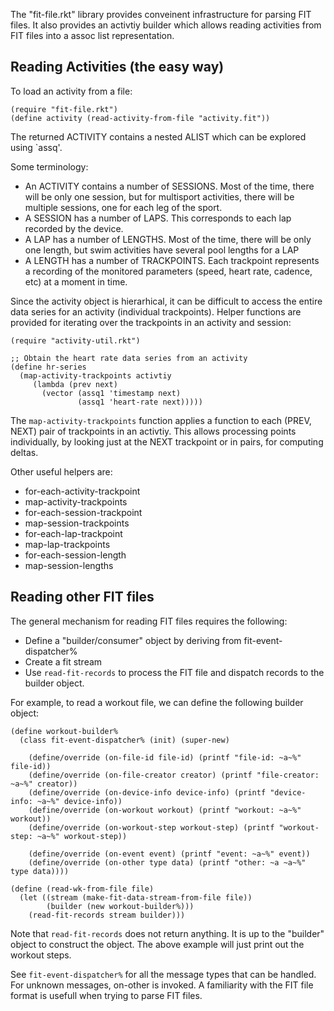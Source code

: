 The "fit-file.rkt" library provides conveinent infrastructure for parsing FIT
files.  It also provides an activtiy builder which allows reading activities
from FIT files into a assoc list representation.

## Reading Activities (the easy way) ##

To load an activity from a file:

    (require "fit-file.rkt")
    (define activity (read-activity-from-file "activity.fit"))

The returned ACTIVITY contains a nested ALIST which can be explored using
`assq'.

Some terminology:

* An ACTIVITY contains a number of SESSIONS.  Most of the time, there will be
  only one session, but for multisport activities, there will be multiple
  sessions, one for each leg of the sport.
* A SESSION has a number of LAPS.  This corresponds to each lap recorded by
  the device.
* A LAP has a number of LENGTHS.  Most of the time, there will be only one
  length, but swim activities have several pool lengths for a LAP
* A LENGTH has a number of TRACKPOINTS.  Each trackpoint represents a
  recording of the monitored parameters (speed, heart rate, cadence, etc) at a
  moment in time.

Since the activity object is hierarhical, it can be difficult to access the
entire data series for an activity (individual trackpoints).  Helper functions
are provided for iterating over the trackpoints in an activity and session:

    (require "activity-util.rkt")

    ;; Obtain the heart rate data series from an activity
    (define hr-series
      (map-activity-trackpoints activtiy
         (lambda (prev next)
           (vector (assq1 'timestamp next)
                   (assq1 'heart-rate next)))))

The `map-activity-trackpoints` function applies a function to each (PREV,
NEXT) pair of trackpoints in an activtiy.  This allows processing points
individually, by looking just at the NEXT trackpoint or in pairs, for
computing deltas.

Other useful helpers are:

* for-each-activity-trackpoint
* map-activity-trackpoints
* for-each-session-trackpoint
* map-session-trackpoints
* for-each-lap-trackpoint
* map-lap-trackpoints
* for-each-session-length
* map-session-lengths

## Reading other FIT files ##

The general mechanism for reading FIT files requires the following:

* Define a "builder/consumer" object by deriving from fit-event-dispatcher%
* Create a fit stream
* Use `read-fit-records` to process the FIT file and dispatch records to the
builder object.

For example, to read a workout file, we can define the following builder
object:

    (define workout-builder% 
      (class fit-event-dispatcher% (init) (super-new)

        (define/override (on-file-id file-id) (printf "file-id: ~a~%" file-id))
        (define/override (on-file-creator creator) (printf "file-creator: ~a~%" creator))
        (define/override (on-device-info device-info) (printf "device-info: ~a~%" device-info))
        (define/override (on-workout workout) (printf "workout: ~a~%" workout))
        (define/override (on-workout-step workout-step) (printf "workout-step: ~a~%" workout-step))

        (define/override (on-event event) (printf "event: ~a~%" event))
        (define/override (on-other type data) (printf "other: ~a ~a~%" type data))))

    (define (read-wk-from-file file)
      (let ((stream (make-fit-data-stream-from-file file))
            (builder (new workout-builder%)))
        (read-fit-records stream builder)))

Note that `read-fit-records` does not return anything.  It is up to the
"builder" object to construct the object.  The above example will just print
out the workout steps.

See `fit-event-dispatcher%` for all the message types that can be handled.
For unknown messages, on-other is invoked.  A familiarity with the FIT file
format is usefull when trying to parse FIT files.
